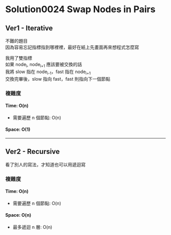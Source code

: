 # Solution0024 Swap Nodes in Pairs

## Ver1 - Iterative

不難的題目  
因為容易忘記指標指到哪裡裡，最好在紙上先畫面再來想程式怎麼寫

我用了雙指標  
如果 node<sub>i</sub>, node<sub>i+1</sub> 應該要被交換的話  
我將 slow 指在 node<sub>i-1</sub>，fast 指在 node<sub>i+1</sub>  
交換完畢後，slow 指向 fast，fast 則指向下一個節點

### 複雜度

#### Time: O(n)
- 需要遍歷 n 個節點: O(n)

#### Space: O(1)

---

## Ver2 - Recursive

看了別人的寫法，才知道也可以用遞迴寫

### 複雜度

#### Time: O(n)
- 需要遍歷 n 個節點: O(n)

#### Space: O(n)
- 最多遞迴 n 層: O(n)